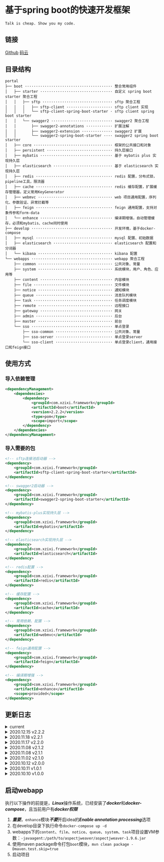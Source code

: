 # 基于spring boot的快速开发框架

`Talk is cheap. Show you my code.`

## 链接

[Github](https://github.com/xuelingkang/portal)
[码云](https://gitee.com/xuelingkang/portal)

## 目录结构

```
portal
├── boot ········································ 整合常用组件
│   ├── starter ································· 自定义 spring boot starter 聚合工程
│   │   ├── sftp ································ sftp 聚合工程
│   │   │   ├── sftp-client ····················· sftp client 实现
│   │   │   └── sftp-client-spring-boot-starter · sftp client spring boot starter
│   │   └── swagger2 ···························· swagger2 聚合工程
│   │       ├── swagger2-annotations ············ 扩展注解
│   │       ├── swagger2-extension ·············· swagger2 扩展
│   │       └── swagger2-spring-boot-starter ···· swagger2 spring boot starter
│   ├── core ···································· 框架的公共接口和对象
│   ├── persistent ······························ 持久层接口
│   ├── mybatis ································· 基于 mybatis plus 实现持久层
│   ├── elasticsearch ··························· 基于 elasticsearch 实现持久层
│   ├── redis ··································· redis 配置，分布式锁，pipeline工具，限流器
│   ├── cache ··································· redis 缓存配置，扩展缓存管理器，定义常用KeyGenerator
│   ├── webmvc ·································· web 项目通用配置，序列化、参数验证、异常拦截等
│   ├── feign ··································· feign 通用配置，支持对象传参和form-data
│   └── enhance ································· 编译期增强，自动管理缓存，必须和mybatis、cache同时使用
├── develop ····································· 开发环境，基于docker-compose
│   ├── mysql ··································· mysql 配置、初始数据
│   ├── elasticsearch ··························· elasticsearch 配置和分词器
│   └── kibana ·································· kibana 配置
└── webapps ····································· webapp 聚合工程
    ├── common ·································· 公共对象、常量
    ├── system ·································· 系统模块，用户、角色、应用等
    ├── content ································· 内容模块
    ├── file ···································· 文件模块
    ├── notice ·································· 通知模块
    ├── queue ··································· 消息队列模块
    ├── task ···································· 任务调度模块
    ├── remote ·································· 远程接口
    ├── gateway ································· 网关
    ├── admin ··································· 后台
    ├── master ·································· 前台
    └── sso ····································· 单点登录
        ├── sso-common ·························· 公共对象、常量
        ├── sso-server ·························· 单点登录server
        └── sso-client ·························· 单点登录client，通用接口和feign接口
```

## 使用方式

### 导入依赖管理

```xml
<dependencyManagement>
    <dependencies>
        <dependency>
            <groupId>com.xzixi.framework</groupId>
            <artifactId>boot</artifactId>
            <version>2.2.2</version>
            <type>pom</type>
            <scope>import</scope>
        </dependency>
    </dependencies>
</dependencyManagement>
```

### 导入需要的包

```xml
<!-- sftp连接池启动器 -->
<dependency>
    <groupId>com.xzixi.framework</groupId>
    <artifactId>sftp-client-spring-boot-starter</artifactId>
</dependency>
```
```xml
<!-- swagger2启动器 -->
<dependency>
    <groupId>com.xzixi.framework</groupId>
    <artifactId>swagger2-spring-boot-starter</artifactId>
</dependency>
```
```xml
<!-- mybatis-plus实现持久层 -->
<dependency>
    <groupId>com.xzixi.framework</groupId>
    <artifactId>mybatis</artifactId>
</dependency>
```
```xml
<!-- elasticsearch实现持久层 -->
<dependency>
    <groupId>com.xzixi.framework</groupId>
    <artifactId>elasticsearch</artifactId>
</dependency>
```
```xml
<!-- redis配置 -->
<dependency>
    <groupId>com.xzixi.framework</groupId>
    <artifactId>redis</artifactId>
</dependency>
```
```xml
<!-- 缓存配置 -->
<dependency>
    <groupId>com.xzixi.framework</groupId>
    <artifactId>cache</artifactId>
</dependency>
```
```xml
<!-- 常用依赖、配置 -->
<dependency>
    <groupId>com.xzixi.framework</groupId>
    <artifactId>webmvc</artifactId>
</dependency>
```
```xml
<!-- feign通用配置 -->
<dependency>
    <groupId>com.xzixi.framework</groupId>
    <artifactId>feign</artifactId>
</dependency>
```
```xml
<!-- 编译期增强 -->
<dependency>
    <groupId>com.xzixi.framework</groupId>
    <artifactId>enhance</artifactId>
    <scope>provided</scope>
</dependency>
```

## 更新日志

<details>
<summary>current</summary>

- 替换httpclient，解决java.net.HttpURLConnection不支持PATCH请求的问题
- 增加redis限流器

</details>

<details>
<summary>2020.12.15 v2.2.2</summary>

- 增加转换@SpringQueryMap参数的工具
- 全局异常拦截的顺序调整到最低
- 修复调用远程接口异常拦截
- 增加RedisScanService
- 全局异常拦截增加IllegalArgumentException
- 优化Md5SignServiceImpl
- 增加feign通用配置模块

</details>

<details>
<summary>2020.11.18 v2.2.1</summary>

- 优化enhance模块生成的listByIds方法
- enhance模块追加方法和属性时增加检查，防止重复定义

</details>

<details>
<summary>2020.11.17 v2.2.0</summary>

- 新增RedisPipelineService
- 优化CacheEnhanceProcessor生成的listByIds方法
- 简化@CacheEnhance注解，去掉baseCacheName和casualCacheName
- 将@EnableXXX注解替换为autoconfigure
- 修复自定义Annotation Processor导致编译报错的问题

</details>

<details>
<summary>2020.11.08 v2.1.2</summary>

- 优化依赖管理

</details>

<details>
<summary>2020.11.08 v2.1.1</summary>

- 修正maven依赖bug
- 全局异常拦截修正
- 将mybatis、elasticsearch、redis、cache从webmvc模块中拆分出来
- redis实现可重入分布式锁

</details>

<details>
<summary>2020.11.02 v2.1.0</summary>

- 代码生成器增加默认模板配置
- 代码生成器跨项目生成代码
- 公共全局异常拦截
- swagger2启动器优化
- 增加RemoteException，调用远程接口异常
- 增加签名工具

</details>

<details>
<summary>2020.10.12 v2.0.0</summary>

- 修改maven坐标和包名

</details>

<details>
<summary>2020.10.11 v1.0.1</summary>

- 修正发布配置

</details>

<details>
<summary>2020.10.10 v1.0.0</summary>

- 发布第一个版本
- 编译期增强模块
- sftp和swagger2扩展和springboot启动器
- 常用web组件整合，可以通过@EnableXXX注解快速配置

</details>

## 启动webapp

执行以下操作的前提是，***Linux***操作系统，已经安装了***docker***和***docker-compose***，且当前用户有***docker权限***

1. ***重要***，`enhance`模块***不要***开启idea的***Enable annotation processing***选项
2. 在develop目录下执行命令`docker-compose up -d`
3. webapps下的`content`、`file`、`notice`、`queue`、`system`、`task`项目设置VM参数：`-javaagent:/path/to/aspectjweaver/aspectjweaver-1.9.6.jar`
4. 使用maven package命令打包`boot`模块，`mvn clean package -Dmaven.test.skip=true`
5. 启动项目
